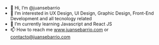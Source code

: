 - 👋 Hi, I’m @juansebarrio
- 👀 I’m interested in UX Design, UI Design, Graphic Design, Front-End Development and all tecnology related
- 🌱 I’m currently learning Javascript and React JS
- 📫 How to reach me www.juansebarrio.com or contacto@juansebarrio.com

<!---
juansebarrio/juansebarrio is a ✨ special ✨ repository because its `README.md` (this file) appears on your GitHub profile.
You can click the Preview link to take a look at your changes.
--->
